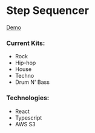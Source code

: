 # Step Sequencer

<a href="https://nico-nunez.github.io/step-sequencer/">Demo</a>

### Current Kits:

- Rock
- Hip-hop
- House
- Techno
- Drum N' Bass

### Technologies:

- React
- Typescript
- AWS S3
